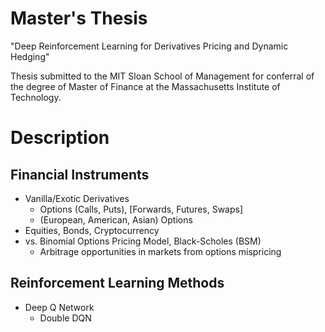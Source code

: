 # Master's Thesis
"Deep Reinforcement Learning for Derivatives Pricing and Dynamic Hedging"

Thesis submitted to the MIT Sloan School of Management for conferral of the degree of Master of Finance at the Massachusetts Institute of Technology.


# Description

## Financial Instruments
- Vanilla/Exotic Derivatives
  - Options (Calls, Puts), [Forwards, Futures, Swaps]
  - (European, American, Asian) Options
- Equities, Bonds, Cryptocurrency
- vs. Binomial Options Pricing Model, Black-Scholes (BSM)
  - Arbitrage opportunities in markets from options mispricing

## Reinforcement Learning Methods
- Deep Q Network
  - Double DQN 
